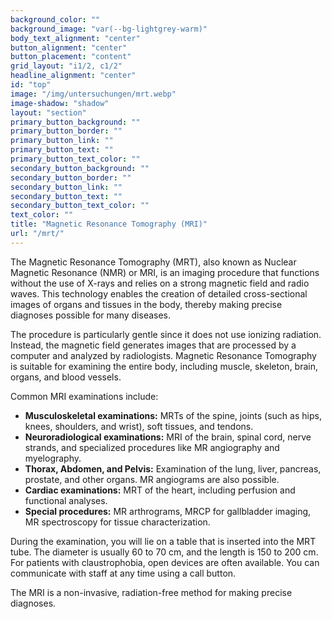 ```yaml
---
background_color: ""
background_image: "var(--bg-lightgrey-warm)"
body_text_alignment: "center"
button_alignment: "center"
button_placement: "content"
grid_layout: "i1/2, c1/2"
headline_alignment: "center"
id: "top"
image: "/img/untersuchungen/mrt.webp"
image-shadow: "shadow"
layout: "section"
primary_button_background: ""
primary_button_border: ""
primary_button_link: ""
primary_button_text: ""
primary_button_text_color: ""
secondary_button_background: ""
secondary_button_border: ""
secondary_button_link: ""
secondary_button_text: ""
secondary_button_text_color: ""
text_color: ""
title: "Magnetic Resonance Tomography (MRI)"
url: "/mrt/"
---
```


The Magnetic Resonance Tomography (MRT), also known as Nuclear Magnetic Resonance (NMR) or MRI, is an imaging procedure that functions without the use of X-rays and relies on a strong magnetic field and radio waves. This technology enables the creation of detailed cross-sectional images of organs and tissues in the body, thereby making precise diagnoses possible for many diseases.

The procedure is particularly gentle since it does not use ionizing radiation. Instead, the magnetic field generates images that are processed by a computer and analyzed by radiologists. Magnetic Resonance Tomography is suitable for examining the entire body, including muscle, skeleton, brain, organs, and blood vessels.

Common MRI examinations include:

- **Musculoskeletal examinations:** MRTs of the spine, joints (such as hips, knees, shoulders, and wrist), soft tissues, and tendons.
- **Neuroradiological examinations:** MRI of the brain, spinal cord, nerve strands, and specialized procedures like MR angiography and myelography.
- **Thorax, Abdomen, and Pelvis:** Examination of the lung, liver, pancreas, prostate, and other organs. MR angiograms are also possible.
- **Cardiac examinations:** MRT of the heart, including perfusion and functional analyses.
- **Special procedures:** MR arthrograms, MRCP for gallbladder imaging, MR spectroscopy for tissue characterization.

During the examination, you will lie on a table that is inserted into the MRT tube. The diameter is usually 60 to 70 cm, and the length is 150 to 200 cm. For patients with claustrophobia, open devices are often available. You can communicate with staff at any time using a call button.

The MRI is a non-invasive, radiation-free method for making precise diagnoses.